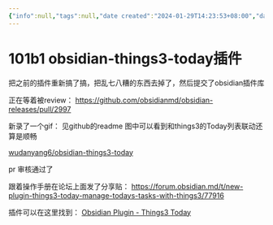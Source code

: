 ```yaml
---
{"info":null,"tags":null,"date created":"2024-01-29T14:23:53+08:00","date modified":"2024-04-14T22:12:48+08:00","dg-publish":true,"view-date":"2024-03-19","view-count":1,"aliases":[],"permalink":"/card/101 Tools/101b1 obsidian-things3-today插件/","dgPassFrontmatter":true,"noteIcon":"2","created":"2024-01-29T14:23:53+08:00","updated":"2024-04-14T22:12:48+08:00"}
---
```



# 101b1 obsidian-things3-today插件

把之前的插件重新搞了搞，把乱七八糟的东西去掉了，然后提交了obsidian插件库

正在等着被review： https://github.com/obsidianmd/obsidian-releases/pull/2997

新录了一个gif：
见github的readme
图中可以看到和things3的Today列表联动还算是顺畅

[wudanyang6/obsidian-things3-today](https://github.com/wudanyang6/obsidian-things3-today?tab=readme-ov-file)

pr 审核通过了

跟着操作手册在论坛上面发了分享贴： https://forum.obsidian.md/t/new-plugin-things3-today-manage-todays-tasks-with-things3/77916

插件可以在这里找到： [Obsidian Plugin - Things3 Today](https://obsidian.md/plugins?id=things3-today)

